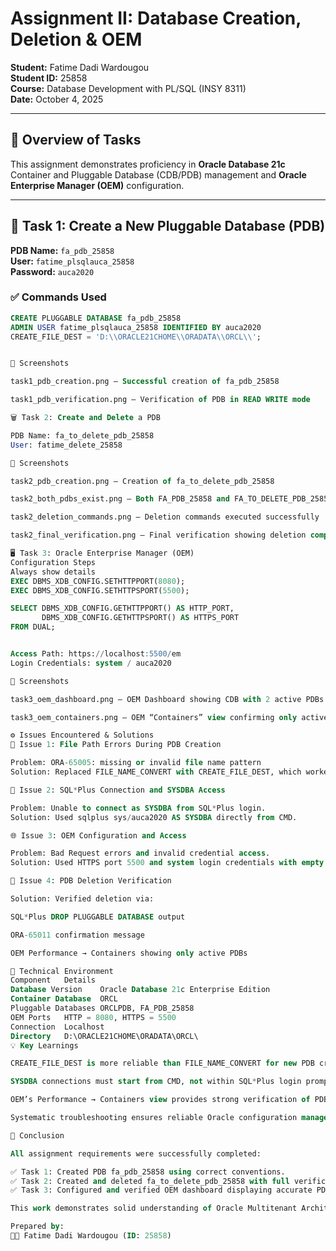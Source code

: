 # Assignment II: Database Creation, Deletion & OEM

**Student:** Fatime Dadi Wardougou  
**Student ID:** 25858  
**Course:** Database Development with PL/SQL (INSY 8311)  
**Date:** October 4, 2025  

---

## 📘 Overview of Tasks

This assignment demonstrates proficiency in **Oracle Database 21c** Container and Pluggable Database (CDB/PDB) management and **Oracle Enterprise Manager (OEM)** configuration.

---

## 🧩 Task 1: Create a New Pluggable Database (PDB) 

**PDB Name:** `fa_pdb_25858`  
**User:** `fatime_plsqlauca_25858`  
**Password:** `auca2020`  

### ✅ Commands Used
```sql
CREATE PLUGGABLE DATABASE fa_pdb_25858
ADMIN USER fatime_plsqlauca_25858 IDENTIFIED BY auca2020
CREATE_FILE_DEST = 'D:\\ORACLE21CHOME\\ORADATA\\ORCL\\';


📸 Screenshots

task1_pdb_creation.png – Successful creation of fa_pdb_25858

task1_pdb_verification.png – Verification of PDB in READ WRITE mode

🗑️ Task 2: Create and Delete a PDB 

PDB Name: fa_to_delete_pdb_25858
User: fatime_delete_25858

📸 Screenshots

task2_pdb_creation.png – Creation of fa_to_delete_pdb_25858

task2_both_pdbs_exist.png – Both FA_PDB_25858 and FA_TO_DELETE_PDB_25858 visible

task2_deletion_commands.png – Deletion commands executed successfully

task2_final_verification.png – Final verification showing deletion complete

🖥️ Task 3: Oracle Enterprise Manager (OEM) 
Configuration Steps
Always show details
EXEC DBMS_XDB_CONFIG.SETHTTPPORT(8080);
EXEC DBMS_XDB_CONFIG.SETHTTPSPORT(5500);

SELECT DBMS_XDB_CONFIG.GETHTTPPORT() AS HTTP_PORT, 
       DBMS_XDB_CONFIG.GETHTTPSPORT() AS HTTPS_PORT 
FROM DUAL;


Access Path: https://localhost:5500/em
Login Credentials: system / auca2020

📸 Screenshots

task3_oem_dashboard.png – OEM Dashboard showing CDB with 2 active PDBs

task3_oem_containers.png – OEM “Containers” view confirming only active PDBs

⚙️ Issues Encountered & Solutions
🧱 Issue 1: File Path Errors During PDB Creation

Problem: ORA-65005: missing or invalid file name pattern
Solution: Replaced FILE_NAME_CONVERT with CREATE_FILE_DEST, which worked successfully.

🔐 Issue 2: SQL*Plus Connection and SYSDBA Access

Problem: Unable to connect as SYSDBA from SQL*Plus login.
Solution: Used sqlplus sys/auca2020 AS SYSDBA directly from CMD.

🌐 Issue 3: OEM Configuration and Access

Problem: Bad Request errors and invalid credential access.
Solution: Used HTTPS port 5500 and system login credentials with empty container name.

🧾 Issue 4: PDB Deletion Verification

Solution: Verified deletion via:

SQL*Plus DROP PLUGGABLE DATABASE output

ORA-65011 confirmation message

OEM Performance → Containers showing only active PDBs

🧠 Technical Environment
Component	Details
Database Version	Oracle Database 21c Enterprise Edition
Container Database	ORCL
Pluggable Databases	ORCLPDB, FA_PDB_25858
OEM Ports	HTTP = 8080, HTTPS = 5500
Connection	Localhost
Directory	D:\ORACLE21CHOME\ORADATA\ORCL\
💡 Key Learnings

CREATE_FILE_DEST is more reliable than FILE_NAME_CONVERT for new PDB creation.

SYSDBA connections must start from CMD, not within SQL*Plus login prompt.

OEM’s Performance → Containers view provides strong verification of PDB status.

Systematic troubleshooting ensures reliable Oracle configuration management.

🏁 Conclusion

All assignment requirements were successfully completed:

✅ Task 1: Created PDB fa_pdb_25858 using correct conventions.
✅ Task 2: Created and deleted fa_to_delete_pdb_25858 with full verification.
✅ Task 3: Configured and verified OEM dashboard displaying accurate PDB data.

This work demonstrates solid understanding of Oracle Multitenant Architecture, PDB lifecycle management, and OEM configuration with strong problem-solving under real-world constraints.

Prepared by:
👩‍💻 Fatime Dadi Wardougou (ID: 25858)

